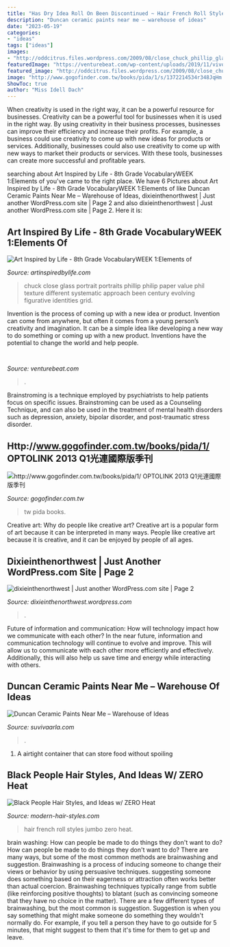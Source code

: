 ```yaml
---
title: "Has Dry Idea Roll On Been Discontinued ~ Hair French Roll Styles Jumbo Zero Heat"
description: "Duncan ceramic paints near me – warehouse of ideas"
date: "2023-05-19"
categories:
- "ideas"
tags: ["ideas"]
images:
- "http://oddcitrus.files.wordpress.com/2009/08/close_chuck_phillip_glass.jpg"
featuredImage: "https://venturebeat.com/wp-content/uploads/2019/11/vivoexynos-e1573227653262.jpg"
featured_image: "http://oddcitrus.files.wordpress.com/2009/08/close_chuck_phillip_glass.jpg"
image: "http://www.gogofinder.com.tw/books/pida/1/s/1372214534r348JqHm.jpg"
ShowToc: true
author: "Miss Idell Dach"
---
```



When creativity is used in the right way, it can be a powerful resource for businesses.
Creativity can be a powerful tool for businesses when it is used in the right way. By using creativity in their business processes, businesses can improve their efficiency and increase their profits. For example, a business could use creativity to come up with new ideas for products or services. Additionally, businesses could also use creativity to come up with new ways to market their products or services. With these tools, businesses can create more successful and profitable years.

	

		
searching about Art Inspired by Life - 8th Grade VocabularyWEEK 1:Elements of you've came to the right place. We have 6 Pictures about Art Inspired by Life - 8th Grade VocabularyWEEK 1:Elements of like Duncan Ceramic Paints Near Me – Warehouse of Ideas, dixieinthenorthwest | Just another WordPress.com site | Page 2 and also dixieinthenorthwest | Just another WordPress.com site | Page 2. Here it is:
		
    
## Art Inspired By Life - 8th Grade VocabularyWEEK 1:Elements Of

<img loading=lazy src="http://oddcitrus.files.wordpress.com/2009/08/close_chuck_phillip_glass.jpg" onerror="this.onerror=null;this.src='https://tse1.mm.bing.net/th?id=OIP.hK1mG78ynE7m7zKNMYrUqgAAAA&amp;pid=15.1';" alt="Art Inspired by Life - 8th Grade VocabularyWEEK 1:Elements of">

_Source: artinspiredbylife.com_

>chuck close glass portrait portraits phillip philip paper value phil texture different systematic approach been century evolving figurative identities grid. 

	

Invention is the process of coming up with a new idea or product. Invention can come from anywhere, but often it comes from a young person’s creativity and imagination. It can be a simple idea like developing a new way to do something or coming up with a new product. Inventions have the potential to change the world and help people.

    
## 

<img loading=lazy src="https://venturebeat.com/wp-content/uploads/2019/11/vivoexynos-e1573227653262.jpg" onerror="this.onerror=null;this.src='https://tse2.mm.bing.net/th?id=OIP.oTbiObz3bFvUIhbHnSiY5wHaEK&amp;pid=15.1';" alt="">

_Source: venturebeat.com_

>. 

	

Brainstroming is a technique employed by psychiatrists to help patients focus on specific issues. Brainstroming can be used as a Counseling Technique, and can also be used in the treatment of mental health disorders such as depression, anxiety, bipolar disorder, and post-traumatic stress disorder.

    
## Http://www.gogofinder.com.tw/books/pida/1/ OPTOLINK 2013 Q1光連國際版季刊

<img loading=lazy src="http://www.gogofinder.com.tw/books/pida/1/s/1372214534r348JqHm.jpg" onerror="this.onerror=null;this.src='https://tse4.mm.bing.net/th?id=OIP.z7-EeeQ_J0bsWZInD5bBvQHaKf&amp;pid=15.1';" alt="http://www.gogofinder.com.tw/books/pida/1/ OPTOLINK 2013 Q1光連國際版季刊">

_Source: gogofinder.com.tw_

>tw pida books. 

	

Creative art: Why do people like creative art?
Creative art is a popular form of art because it can be interpreted in many ways. People like creative art because it is creative, and it can be enjoyed by people of all ages.

    
## Dixieinthenorthwest | Just Another WordPress.com Site | Page 2

<img loading=lazy src="https://dixieinthenorthwest.files.wordpress.com/2011/03/dsci10991.jpg" onerror="this.onerror=null;this.src='https://tse1.mm.bing.net/th?id=OIP.3M2s6uMR7SANVtwKc0G-qgHaF6&amp;pid=15.1';" alt="dixieinthenorthwest | Just another WordPress.com site | Page 2">

_Source: dixieinthenorthwest.wordpress.com_

>. 

	

Future of information and communication: How will technology impact how we communicate with each other?
In the near future, information and communication technology will continue to evolve and improve. This will allow us to communicate with each other more efficiently and effectively. Additionally, this will also help us save time and energy while interacting with others.

    
## Duncan Ceramic Paints Near Me – Warehouse Of Ideas

<img loading=lazy src="https://i.pinimg.com/originals/2e/f5/bb/2ef5bb3490f93e3678f0d1c8be42746d.jpg" onerror="this.onerror=null;this.src='https://tse3.mm.bing.net/th?id=OIP.eFaCPAjDGwSBSMTZYgiEYwHaKT&amp;pid=15.1';" alt="Duncan Ceramic Paints Near Me – Warehouse of Ideas">

_Source: suvivaarla.com_

>. 

	

1. A airtight container that can store food without spoiling 

    
## Black People Hair Styles, And Ideas W/ ZERO Heat

<img loading=lazy src="http://www.modern-hair-styles.com/images/xblack-people-hair-styles-vintage-french-roll-jumbo-baid.jpg.pagespeed.ic.qD3LQrzcnv.jpg" onerror="this.onerror=null;this.src='https://tse3.mm.bing.net/th?id=OIP.qD3LQrzcnvbfo10SDD33QQHaFv&amp;pid=15.1';" alt="Black People Hair Styles, and Ideas w/ ZERO Heat">

_Source: modern-hair-styles.com_

>hair french roll styles jumbo zero heat. 

	

brain washing: How can people be made to do things they don't want to do?
How can people be made to do things they don't want to do? There are many ways, but some of the most common methods are brainwashing and suggestion. Brainwashing is a process of inducing someone to change their views or behavior by using persuasive techniques. suggesting someone does something based on their eagerness or attraction often works better than actual coercion. Brainwashing techniques typically range from subtle (like reinforcing positive thoughts) to blatant (such as convincing someone that they have no choice in the matter). 
There are a few different types of brainwashing, but the most common is suggestion. Suggestion is when you say something that might make someone do something they wouldn't normally do. For example, if you tell a person they have to go outside for 5 minutes, that might suggest to them that it's time for them to get up and leave.

